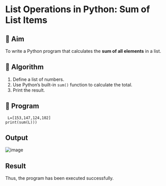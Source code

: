 # List Operations in Python: Sum of List Items

## 🎯 Aim
To write a Python program that calculates the **sum of all elements** in a list.

## 🧠 Algorithm
1. Define a list of numbers.
2. Use Python’s built-in `sum()` function to calculate the total.
3. Print the result.

## 🧾 Program
```
 L=[153,147,124,102] 
print(sum(L)))
```

## Output
![image](https://github.com/user-attachments/assets/d2135690-aa37-4b6f-b71a-24604c502c3f)

## Result
Thus, the program has been executed successfully.

